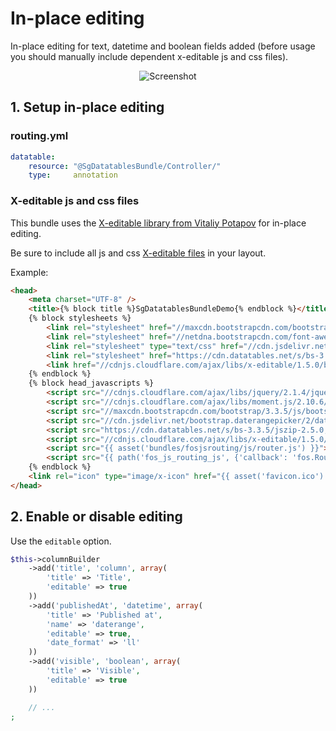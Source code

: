 # In-place editing

In-place editing for text, datetime and boolean fields added (before usage you should manually include dependent x-editable js and css files).

<div style="text-align:center"><img alt="Screenshot" src="https://github.com/stwe/DatatablesBundle/raw/master/Resources/images/editable.jpg"></div>

## 1. Setup in-place editing

### routing.yml

```yaml
datatable:
    resource: "@SgDatatablesBundle/Controller/"
    type:     annotation
```

### X-editable js and css files

This bundle uses the [X-editable library from Vitaliy Potapov](https://vitalets.github.io/x-editable/index.html) for in-place editing.

Be sure to include all js and css [X-editable files](https://vitalets.github.io/x-editable/index.html) in your layout.

Example:

```html
<head>
    <meta charset="UTF-8" />
    <title>{% block title %}SgDatatablesBundleDemo{% endblock %}</title>
    {% block stylesheets %}
        <link rel="stylesheet" href="//maxcdn.bootstrapcdn.com/bootstrap/3.3.5/css/bootstrap.min.css">
        <link rel="stylesheet" href="//netdna.bootstrapcdn.com/font-awesome/4.3.0/css/font-awesome.min.css">
        <link rel="stylesheet" type="text/css" href="//cdn.jsdelivr.net/bootstrap.daterangepicker/2/daterangepicker.css">
        <link rel="stylesheet" href="https://cdn.datatables.net/s/bs-3.3.5/jszip-2.5.0,pdfmake-0.1.18,dt-1.10.10,b-1.1.0,b-colvis-1.1.0,b-flash-1.1.0,b-html5-1.1.0,b-print-1.1.0,r-2.0.0/datatables.min.css">
        <link href="//cdnjs.cloudflare.com/ajax/libs/x-editable/1.5.0/bootstrap3-editable/css/bootstrap-editable.css" rel="stylesheet"/>
    {% endblock %}
    {% block head_javascripts %}
        <script src="//cdnjs.cloudflare.com/ajax/libs/jquery/2.1.4/jquery.min.js"></script>
        <script src="//cdnjs.cloudflare.com/ajax/libs/moment.js/2.10.6/moment-with-locales.min.js"></script>
        <script src="//maxcdn.bootstrapcdn.com/bootstrap/3.3.5/js/bootstrap.min.js"></script>
        <script src="//cdn.jsdelivr.net/bootstrap.daterangepicker/2/daterangepicker.js"></script>
        <script src="https://cdn.datatables.net/s/bs-3.3.5/jszip-2.5.0,pdfmake-0.1.18,dt-1.10.10,b-1.1.0,b-colvis-1.1.0,b-flash-1.1.0,b-html5-1.1.0,b-print-1.1.0,r-2.0.0/datatables.min.js"></script>
        <script src="//cdnjs.cloudflare.com/ajax/libs/x-editable/1.5.0/bootstrap3-editable/js/bootstrap-editable.min.js"></script>
        <script src="{{ asset('bundles/fosjsrouting/js/router.js') }}"></script>
        <script src="{{ path('fos_js_routing_js', {'callback': 'fos.Router.setData'}) }}"></script>
    {% endblock %}
    <link rel="icon" type="image/x-icon" href="{{ asset('favicon.ico') }}" />
</head>
```

## 2. Enable or disable editing

Use the `editable` option.

```php
$this->columnBuilder
    ->add('title', 'column', array(
        'title' => 'Title',
        'editable' => true
    ))
    ->add('publishedAt', 'datetime', array(
        'title' => 'Published at',
        'name' => 'daterange',
        'editable' => true,
        'date_format' => 'll'
    ))
    ->add('visible', 'boolean', array(
        'title' => 'Visible',
        'editable' => true
    ))

    // ...
;
```

